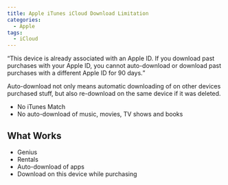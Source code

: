 ```yaml
---
title: Apple iTunes iCloud Download Limitation
categories:
  - Apple
tags:
  - iCloud
---
```

<q>This device is already associated with an Apple ID. If you download past purchases with your Apple ID, you cannot auto-download or download past purchases with a different Apple ID for 90 days.</q>

Auto-download not only means automatic downloading of on other devices purchased stuff, but also re-download on the same device if it was deleted.

* No iTunes Match
* No auto-download of music, movies, TV shows and books

## What Works

* Genius
* Rentals
* Auto-download of apps
* Download on this device while purchasing